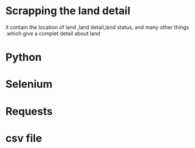 # Scrapping the land  detail
  it contain the location of land  ,land detail,land status,
  and many other things .which give a complet detail about land

 
   #  Python 
   # Selenium
   # Requests
   # csv file
